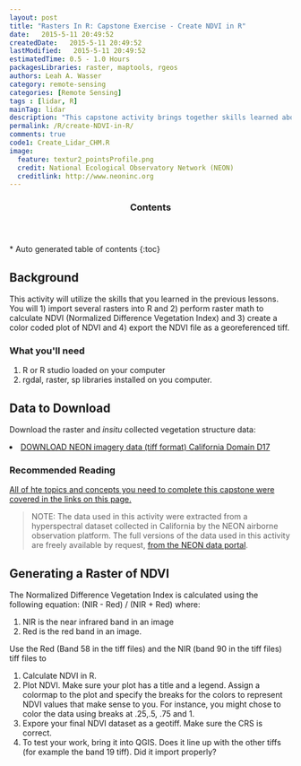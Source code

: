 ```yaml
---
layout: post
title: "Rasters In R: Capstone Exercise - Create NDVI in R"
date:   2015-5-11 20:49:52
createdDate:   2015-5-11 20:49:52
lastModified:   2015-5-11 20:49:52
estimatedTime: 0.5 - 1.0 Hours
packagesLibraries: raster, maptools, rgeos
authors: Leah A. Wasser
category: remote-sensing
categories: [Remote Sensing]
tags : [lidar, R]
mainTag: lidar
description: "This capstone activity brings together skills learned about rasters in R, from tutorials on this site."
permalink: /R/create-NDVI-in-R/
comments: true
code1: Create_Lidar_CHM.R
image:
  feature: textur2_pointsProfile.png
  credit: National Ecological Observatory Network (NEON)
  creditlink: http://www.neoninc.org
---
```



<section id="table-of-contents" class="toc">
  <header>
    <h3 >Contents</h3>
  </header>
<div id="drawer" markdown="1">
*  Auto generated table of contents
{:toc}
</div>
</section><!-- /#table-of-contents -->


## Background ##
This activity will utilize the skills that you learned in the previous lessons. You will 1) import several rasters into R and 2) perform raster math to calculate NDVI (Normalized Difference Vegetation Index) and 3) create a color coded plot of NDVI and 4) export the NDVI file as a georeferenced tiff.

<div id="objectives">
<h3>What you'll need</h3>
<ol>
<li>R or R studio loaded on your computer </li>
<li>rgdal, raster, sp libraries installed on you computer.</li>
</ol>

<h2>Data to Download</h2>

Download the raster and <i>insitu</i> collected vegetation structure data:

<li><a href="{{ site.baseurl }}/data/rasterLayers_tif.zip" class="btn btn-success"> DOWNLOAD NEON imagery data (tiff format) California Domain D17</a></li>

<h3>Recommended Reading</h3>
<a href="http://neondataskills.org/Data-Workshops/NEON-lidar-Rasters-R/">All of hte topics and concepts you need to complete this capstone were covered in the links on this page.</a>
</div>

> NOTE: The data used in this activity were extracted from a hyperspectral dataset collected in California by the NEON airborne observation platform. The full versions of the data used in this activity are freely available by request, [from the NEON data portal](http://data.neoninc.org/airborne-data-request "AOP data").




## Generating a Raster of NDVI 

The Normalized Difference Vegetation Index is calculated using the following equation: (NIR - Red) / (NIR + Red) where:

1. NIR is the near infrared band in an image
2. Red is the red band in an image.
 
 
Use the Red (Band 58 in the tiff files) and the NIR (band 90 in the tiff files) tiff files to 

1. Calculate NDVI in R.
2. Plot NDVI. Make sure your plot has a title and a legend. Assign a colormap to the plot and specify the breaks for the colors to represent NDVI values that make sense to you. For instance, you might chose to color the data using breaks at .25,.5, .75 and 1. 
3. Expore your final NDVI dataset as a geotiff. Make sure the CRS is correct. 
4. To test your work, bring it into QGIS. Does it line up with the other tiffs (for example the band 19 tiff). Did it import properly? 



